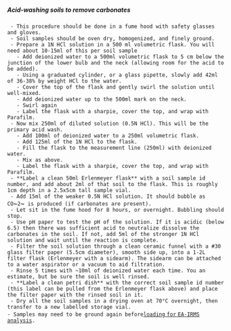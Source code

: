 ##### Acid-washing soils to remove carbonates

` - This procedure should be done in a fume hood with safety glasses and gloves.`\
` - Soil samples should be oven dry, homogenized, and finely ground.`\
` - Prepare a 1N HCl solution in a 500 ml volumetric flask. You will need about 10-15ml of this per soil sample`\
`   - Add deionized water to a 500ml volumetric flask to 5 cm below the junction of the lower bulb and the neck (allowing room for the acid to be added).`\
`   - Using a graduated cylinder, or a glass pipette, slowly add 42ml of 36-38% by weight HCl to the water.`\
`   - Cover the top of the flask and gently swirl the solution until well-mixed.`\
`   - Add deionized water up to the 500ml mark on the neck.`\
`   - Swirl again`\
`   - Label the flask with a sharpie, cover the top, and wrap with Parafilm.`\
` - Now mix 250ml of diluted solution (0.5N HCl). This will be the primary acid wash.`\
`   - Add 100ml of deionized water to a 250ml volumetric flask.`\
`   - Add 125ml of the 1N HCl to the flask.`\
`   - Fill the flask to the measurement line (250ml) with deionized water.`\
`   - Mix as above.`\
`   - Label the flask with a sharpie, cover the top, and wrap with Parafilm.`\
` - **Label a clean 50ml Erlenmeyer flask** with a soil sample id number, and add about 2ml of that soil to the flask. This is roughly 1cm depth in a 2.5x5cm tall sample vial.`\
` - Add 15ml of the weaker 0.5N HCl solution. It should bubble as CO`~`2`~` is produced (if carbonates are present).`\
` - Let sit in the fume hood for 8 hours, or overnight. Bubbling should stop.`\
` - Use pH paper to test the pH of the solution. If it is acidic (below 6.5) then there was sufficient acid to neutralize dissolve the carbonates in the soil. If not, add 5ml of the stronger 1N HCl solution and wait until the reaction is complete.`\
` - Filter the soil solution through a clean ceramic funnel with a #30 glass filter paper (5.5cm diameter), smooth side up, into a 1-2L filter flask (Erlenmeyer with a sidearm). The sidearm can be attached to a water aspirator or a vacuum to aid filtration.`\
` - Rinse 5 times with ~10ml of deionized water each time. You an estimate, but be sure the soil is well rinsed.`\
` - **Label a clean petri dish** with the correct soil sample id number (this label can be pulled from the Erlenmeyer flask above) and place the filter paper with the rinsed soil in it.`\
` - Dry all the soil samples in a drying oven at 70°C overnight, then transfer to a new labelled storage vial.`\
` - Samples may need to be ground again before `[`loading` `for`
`EA-IRMS` `analysis`](procedures:ea-irms_soilprep)`.`
